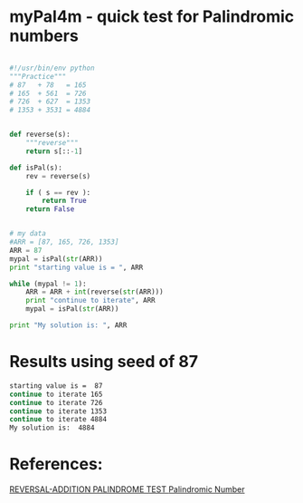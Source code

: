 # myPal4m - quick test for Palindromic numbers

```python

#!/usr/bin/env python
"""Practice"""
# 87   + 78   = 165
# 165  + 561  = 726
# 726  + 627  = 1353
# 1353 + 3531 = 4884


def reverse(s):
    """reverse"""
    return s[::-1]

def isPal(s):
    rev = reverse(s)

    if ( s == rev ):
        return True
    return False


# my data
#ARR = [87, 165, 726, 1353]
ARR = 87
mypal = isPal(str(ARR))
print "starting value is = ", ARR

while (mypal != 1):
    ARR = ARR + int(reverse(str(ARR)))
    print "continue to iterate", ARR
    mypal = isPal(str(ARR))

print "My solution is: ", ARR


```
# Results using seed of 87

```sh
starting value is =  87
continue to iterate 165
continue to iterate 726
continue to iterate 1353
continue to iterate 4884
My solution is:  4884
```



# References:

[REVERSAL-ADDITION PALINDROME TEST ](http://jasondoucette.com/pal/1186060307891929990)
[Palindromic Number](https://en.wikipedia.org/wiki/Palindromic_number)

